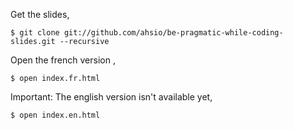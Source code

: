 Get the slides,

    $ git clone git://github.com/ahsio/be-pragmatic-while-coding-slides.git --recursive
	
Open the french version ,

    $ open index.fr.html

Important: The english version isn't available yet,

    $ open index.en.html
